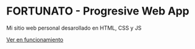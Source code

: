 # FORTUNATO - Progresive Web App

Mi sitio web personal desarollado en HTML, CSS y JS

[Ver en funcionamiento](https://efmelgarejo.github.io/pwa_webapp/)

